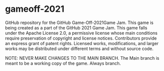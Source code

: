 # gameoff-2021
GitHub repository for the GitHub Game-Off-2021Game Jam.
This game is being created as a part of the GitHub 2021 Game Jam.
This game falls under the Apache License 2.0, a permissive license whose main conditions require preservation of copyright and license notices. 
Contributors provide an express grant of patent rights. Licensed works, modifications, and larger works may be distributed under different terms and without source code.

NOTE: NEVER MAKE CHANGES TO THE MAIN BRANCH.
The Main branch is meant to be a working copy of the game.  Always branch.
